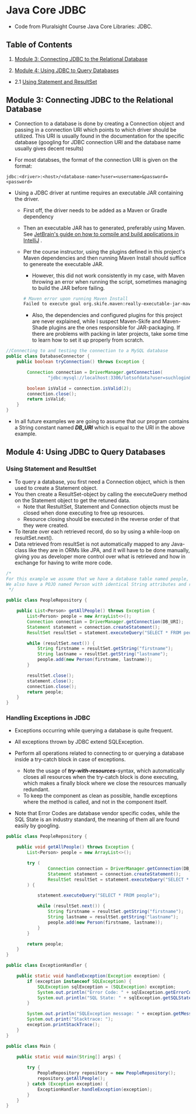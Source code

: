 # Java Core JDBC

- Code from Pluralsight Course Java Core Libraries: JDBC.

## Table of Contents

1. [Module 3: Connecting JDBC to the Relational Database](#module-3-connecting-jdbc-to-the-relational-database)


2. [Module 4: Using JDBC to Query Databases](#module-4-using-jdbc-to-query-databases)

- 2.1 [Using Statement and ResultSet](#using-statement-and-resultset)

## Module 3: Connecting JDBC to the Relational Database

- Connection to a database is done by creating a Connection object and passing in a connection URI which points to which
  driver should be utilized. This URI is usually found in the documentation for the specific database (googling for JDBC
  connection URI and the database name usually gives decent results)


- For most databses, the format of the connection URI is given on the format:

```Text
jdbc:<driver>:<host>/<database-name>?user=<username>&password=<password>
```

- Using a JDBC driver at runtime requires an executable JAR containing the driver.
    - First off, the driver needs to be added as a Maven or Gradle dependency
    - Then an executable JAR has to generated, preferably using Maven.
      See [JetBrain's guide on how to compile and build applications in IntelliJ](https://www.jetbrains.com/help/idea/compiling-applications.html)
      .
    - Per the course instructor, using the plugins defined in this project's Maven dependencies and then running Maven
      Install should suffice to genereate the executable JAR.
        - However, this did not work consistently in my case, with Maven throwing an error when running the script,
          sometimes managing to build the JAR before failing.
         ```Bash
        # Maven error upon running Maven Install
        Failed to execute goal org.skife.maven:really-executable-jar-maven-plugin:1.1.0:really-executable-jar (default) on project corejdbc: FAILURE!
         ```           

        - Also, the dependencies and configured plugins for this project are never explained, while I suspect
          Maven-Skife and Maven-Shade plugins are the ones responsible for JAR-packaging. If there are problems with
          packing in later projects, take some time to learn how to set it up properly from scratch.

````Java
//Connecting to and testing the connection to a MySQL database
public class DatabaseConnector {
    public boolean tryConnection() throws Exception {

        Connection connection = DriverManager.getConnection(
                "jdbc:mysql://localhost:3306/lotsofdata?user=suchlogin&password=muchsecret");

        boolean isValid = connection.isValid(2);
        connection.close();
        return isValid;
    }
}
````

- In all future examples we are going to assume that our program contains a String constant named ***DB_URI*** which is
  equal to the URI in the above example.

## Module 4: Using JDBC to Query Databases

### Using Statement and ResultSet

- To query a database, you first need a Connection object, which is then used to create a Statement object.
- You then create a ResultSet-object by calling the executeQuery method on the Statement object to get the retuned data.
    - Note that RestultSet, Statement and Connection objects must be closed when done executing to free up resources.
    - Resource closing should be executed in the reverse order of that they were created.
- To iterate over each retrieved record, do so by using a while-loop on resultSet.next().
- Data retrieved from resultSet is not automatically mapped to any Java-class like they are in ORMs like JPA, and it
  will have to be done manually, giving you as developer more control over what is retrieved and how in exchange for
  having to write more code.

````Java
/* 
For this example we assume that we have a database table named people, with columns named "firstname" and "lastname".
We also have a POJO named Person with identical String attributes and relevant constructors.
 */

public class PeopleRepository {

    public List<Person> getAllPeople() throws Exception {
        List<Person> people = new ArrayList<>();
        Connection connection = DriverManager.getConnection(DB_URI);
        Statement statement = connection.createStatement();
        ResultSet resultSet = statement.executeQuery("SELECT * FROM people;");

        while (resultSet.next()) {
            String firstname = resultSet.getString("firstname");
            String lastname = resultSet.getString("lastname");
            people.add(new Person(firstname, lastname));
        }

        resultSet.close();
        statement.close();
        connection.close();
        return people;
    }
}
````

### Handling Exceptions in JDBC

- Exceptions occurring while querying a database is quite frequent.
- All exceptions thrown by JDBC extend SQLException.
- Perform all operations related to connecting to or querying a database inside a try-catch block in case of exceptions.
    - Note the usage of ***try-with-resources***-syntax, which automatically closes all resources when the try-catch block is
      done executing, which makes a finally block where we close the resources manually redundant.
    - To keep the component as clean as possible, handle exceptions where the method is called, and not in the component
      itself.


- Note that Error Codes are database vendor specific codes, while the SQL State is an industry standard, the meaning of
  them all are found easily by googling.

`````Java
public class PeopleRepository {

    public void getAllPeople() throws Exception {
        List<Person> people = new ArrayList<>();

        try (
                Connection connection = DriverManager.getConnection(DB_URI);
                Statement statement = connection.createStatement();
                ResultSet resultSet = statement.executeQuery("SELECT * FROM products;");
        ) {

            statement.executeQuery("SELECT * FROM people");

            while (resultSet.next()) {
                String firstname = resultSet.getString("firstname");
                String lastname = resultSet.getString("lastname");
                people.add(new Person(firstname, lastname));
            }
        }

        return people;
    }
}

public class ExceptionHandler {

    public static void handleException(Exception exception) {
        if (exception instanceof SQLException) {
            SQLException sqlException = (SQLException) exception;
            System.out.println("Error Code: " + sqlException.getErrorCode());
            System.out.println("SQL State: " + sqlException.getSQLState());
        }

        System.out.println("SQLException message: " + exception.getMessage());
        System.out.print("Stacktrace: ");
        exception.printStackTrace();
    }
}

public class Main {

    public static void main(String[] args) {
        
        try {
            PeopleRepository repository = new PeopleRepository();
            repository.getAllPeople();
        } catch (Exception exception) {
            ExceptionHandler.handleException(exception);
        }
    }
}
`````

